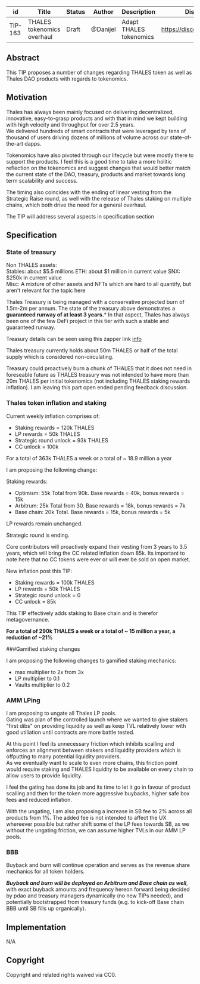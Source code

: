 | id | Title | Status | Author | Description | Discussions to | Created |
| ----------- | ----------- | ----------- | ----------- | ----------- | ----------- | ----------- |
| TIP-163 |  THALES tokenomics overhaul | Draft | @Danijel |  Adapt THALES tokenomics  | https://discord.gg/rPpPcMXSeU | 2023-08-15


## Abstract

This TIP proposes a number of changes regarding THALES token as well as Thales DAO products with regards to tokenomics.  

## Motivation

Thales has always been mainly focused on delivering decentralized, innovative, easy-to-grasp products and with that in mind we kept building with high velocity and throughput for over 2.5 years.  
We delivered hundreds of smart contracts that were leveraged by tens of thousand of users driving dozens of millions of volume across our state-of-the-art dapps.  

Tokenomics have also pivoted through our lifecycle but were mostly there to support the products. I feel this is a good time to take a more holitic reflection on the tokenomics and suggest changes that would better match the current state of the DAO, treasury, products and market towards long term scalability and success.  

The timing also coincides with the ending of linear vesting from the Strategic Raise round, as well with the release of Thales staking on multiple chains, which both drive the need for a general overhaul.   

The TIP will address several aspects in specification section
 
## Specification  

### State of treasury  

Non THALES assets:  
Stables: about $5.5 millions
ETH: about $1 million in current value 
SNX: $250k in current value   
Misc: A mixture of other assets and NFTs which are hard to all quantify, but aren't relevant for the topic here  

Thales Treasury is being managed with a conservative projected burn of 1.5m-2m per annum. The state of the treasury above demonstrates a **guaranteed runway of at least 3 years.*** In that aspect, Thales has always been one of the few DeFi project in this tier with such a stable and guaranteed runway.  

Treasury details can be seen using this zapper link [info](https://zapper.xyz/bundle/0xdac09f37e132d91b962f30e6ec40d2d08b82b0fa,0x489863b61C625a15C74FB4C21486baCb4A3937AB,0x4aAd282Dac74d79E41FD12833B1FAD7a18c778Ed,0x2902E381c9Caacd17d25a2e008db0a9a4687FDBF,0x1777c6d588fd931751762836811529c0073d6376?tab=wallet)  

Thales treasury currently holds about 50m THALES or half of the total supply which is considered non-circulating.  

Treasury could proactively burn a chunk of THALES that it does not need in foreseable future as THALES treasury was not intended to have more than 20m THALES per initial tokenomics (not including THALES staking rewards inflation). I am leaving this part open ended pending feedback discussion.

### Thales token inflation and staking  

Current weekly inflation comprises of:  
- Staking rewards = 120k THALES
- LP rewards = 50k THALES
- Strategic round unlock =  93k THALES 
- CC unlock = 100k  

For a total of 363k THALES a week or a total of ~ 18.9 million a year  

I am proposing the following change: 

Staking rewards:
* Optimism: 55k Total from 90k. Base rewards = 40k, bonus rewards = 15k  
* Arbitrum: 25k Total from 30. Base rewards = 18k, bonus rewards = 7k   
* Base chain: 20k Total. Base rewards = 15k, bonus rewards = 5k 

LP rewards remain unchanged. 

Strategic round is ending.  

Core contributors will proactively expand their vesting from 3 years to 3.5 years, which will bring the CC related inflation down 85k. Its important to note here that no CC tokens were ever or will ever be sold on open market. 

New inflation post this TIP: 
- Staking rewards = 100k THALES
- LP rewards = 50k THALES
- Strategic round unlock =  0
- CC unlock = 85k  

This TIP effectively adds staking to Base chain and is therefor metagovernance.

**For a total of 290k THALES a week or a total of ~ 15 million a year, a reduction of ~21%**  

###Gamified staking changes  

I am proposing the following changes to gamified staking mechanics:  
- max multiplier to 2x from 3x  
- LP multiplier to 0.1  
- Vaults multiplier to 0.2  

### AMM LPing  
I am proposing to ungate all Thales LP pools.  
Gating was plan of the controlled launch where we wanted to give stakers "first dibs" on providing liquidity as well as keep TVL relatively lower with good utiliation until contracts are more battle tested.  

At this point I feel its unnecessary friction which inhibits scalling and enforces an alignment between stakers and liquidity providers which is offputting to many potential liquidity providers.  
As we eventually want to scale to even more chains, this friction point would require staking and THALES liquidity to be available on every chain to allow users to provide liquidity.  

I feel the gating has done its job and its time to let it go in favour of product scalling and then for the token more aggressive buybacks, higher safe box fees and reduced inflation.  

With the ungating, I am also proposing a increase in SB fee to 2% across all products from 1%. The added fee is not intended to affect the UX whereever possible but rather shift some of the LP fees towards SB, as we without the ungating friction, we can assume higher TVLs in our AMM LP pools.  

### BBB   

Buyback and burn will continue operation and serves as the revenue share mechanics for all token holders.  

***Buyback and burn will be deployed on Arbitrum and Base chain as well***, with exact buyback amounts and frequency hereon forward being decided by pdao and treasury managers dynamically (no new TIPs needed), and potentially bootstrapped from treasury funds (e.g. to kick-off Base chain BBB until SB fills up organically).  


## Implementation
N/A

## Copyright
 
Copyright and related rights waived via CC0.
